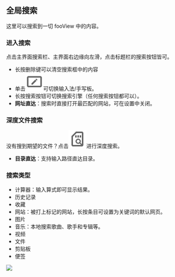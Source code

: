 ## 全局搜索
这里可以搜索到一切 fooView 中的内容。

### 进入搜索

点击主界面搜索栏、主界面右边缘向左滑，点击标题栏的搜索按钮皆可。

* 长按删除键可以清空搜索框中的内容
* 单击![](../assets/toolbar_gesture.png)可切换输入法/手写板。
* 长按搜索按钮可切换搜索引擎（任何搜索按钮都可以）。
* **网址直达**：搜索时直接打开最匹配的网站，可在设置中关闭。

### 深度文件搜索

没有搜到期望的文件？点击![](../assets/toolbar_search_all.png)进行深度搜索。

* **目录直达**：支持输入路径直达目录。

### 搜索类型

* 计算器：输入算式即可显示结果。
* 历史记录
* 收藏
* 网站：被打上标记的网站，长按条目可设置为关键词的默认网页。
* 图片
* 音乐：本地搜索歌曲、歌手和专辑等。
* 视频
* 文件
* 剪贴板
* 便签

![](http://ww1.sinaimg.cn/large/6b1dd0a7ly1fzrbvpis30j20u01fcjww.jpg)
